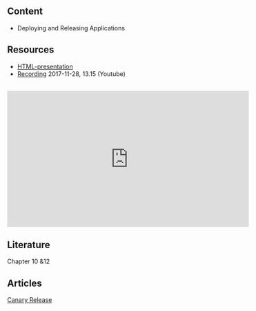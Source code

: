 ## Content
* Deploying and Releasing Applications


## Resources
- [HTML-presentation](https://rawgit.com/2dv611/syllabus/master/resources/lectures/04_continuous_delivery/index.html#/)
- [Recording](https://youtu.be/#?t=14m57s&list=PLSWJPPj5sKmry_AUw35ypwxNBUU9YK1K-) 2017-11-28, 13.15 (Youtube)

<br />
<iframe width="560" height="315" src="https://www.youtube.com/embed/#?t=14m57s&list=PLSWJPPj5sKmry_AUw35ypwxNBUU9YK1K-" frameborder="0" allowfullscreen></iframe>

## Literature
Chapter 10 &12

## Articles
[Canary Release](https://martinfowler.com/bliki/CanaryRelease.html)